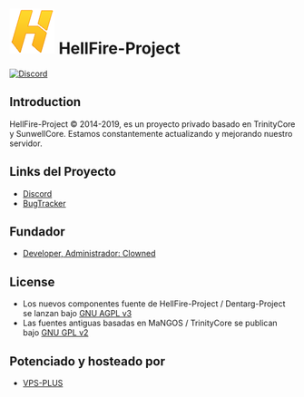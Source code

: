 # ![logo](https://github.com/ClownedDev/HellFire-Project/blob/master/hellfire.png) HellFire-Project
[![Discord](https://img.shields.io/discord/518115221735342096)](https://discord.gg/h5JGzyR)


## Introduction

HellFire-Project © 2014-2019, es un proyecto privado basado en TrinityCore y SunwellCore. 
Estamos constantemente actualizando y mejorando nuestro servidor.

## Links del Proyecto

- [Discord](https://discord.gg/vXgM9y6)
- [BugTracker](https://discord.gg/ZeQxtYn)

## Fundador
- [Developer, Administrador: Clowned](https://www.facebook.com/terryseytu)

## License

- Los nuevos componentes fuente de HellFire-Project / Dentarg-Project se lanzan bajo [GNU AGPL v3](https://github.com/ClownedDev/HellFire-Project/blob/master/LICENSE-AGPL3)
- Las fuentes antiguas basadas en MaNGOS / TrinityCore se publican bajo [GNU GPL v2](https://github.com/ClownedDev/HellFire-Project/blob/master/LICENSE-GPL2)

## Potenciado y hosteado por

- [VPS-PLUS](https://www.facebook.com/vpsplusonline/)
